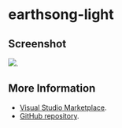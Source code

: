# earthsong-light



## Screenshot
![](https://raw.githubusercontent.com/gerane/VSCodeThemes/master/gerane.Theme-earthsong-light/screenshot.png).


## More Information
* [Visual Studio Marketplace](https://marketplace.visualstudio.com/items/gerane.Theme-earthsong-light).
* [GitHub repository](https://github.com/gerane/VSCodeThemes).
